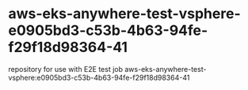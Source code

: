 # aws-eks-anywhere-test-vsphere-e0905bd3-c53b-4b63-94fe-f29f18d98364-41
repository for use with E2E test job aws-eks-anywhere-test-vsphere:e0905bd3-c53b-4b63-94fe-f29f18d98364-41
